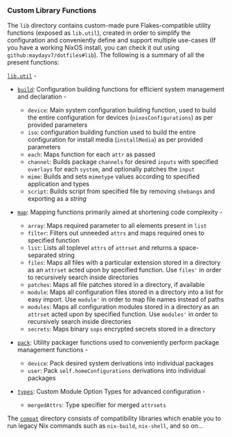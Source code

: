 ### Custom Library Functions

The `lib` directory contains custom-made pure Flakes-compatible utility functions (exposed as `lib.util`), created in order to simplify the configuration and conveniently define and support multiple use-cases (If you have a working NixOS install, you can check it out using `github:maydayv7/dotfiles#lib`). The following is a summary of all the present functions:

[`lib.util`](./default.nix) -

- [`build`](./build.nix): Configuration building functions for efficient system management and declaration -

  - `device`: Main system configuration building function, used to build the entire configuration for devices (`nixosConfigurations`) as per provided parameters
  - `iso`: configuration building function used to build the entire configuration for install media (`installMedia`) as per provided parameters
  - `each`: Maps function for each `attr` as passed
  - `channel`: Builds package `channels` for desired `inputs` with specified `overlays` for each `system`, and optionally patches the `input`
  - `mime`: Builds and sets `mimetype` values according to specified application and types
  - `script`: Builds script from specified file by removing `shebangs` and exporting as a _string_

- [`map`](./map.nix): Mapping functions primarily aimed at shortening code complexity -

  - `array`: Maps required parameter to all elements present in `list`
  - `filter`: Filters out unneeded `attrs` and maps required ones to specified function
  - `list`: Lists all toplevel `attrs` of `attrset` and returns a space-separated string
  - `files`: Maps all files with a particular extension stored in a directory as an `attrset` acted upon by specified function. Use `files'` in order to recursively search inside directories
  - `patches`: Maps all file patches stored in a directory, if available
  - `module`: Maps all configuration files stored in a directory into a list for easy import. Use `module'` in order to map file names instead of paths
  - `modules`: Maps all configuration modules stored in a directory as an `attrset` acted upon by specified function. Use `modules'` in order to recursively search inside directories
  - `secrets`: Maps binary `sops` encrypted secrets stored in a directory

- [`pack`](./pack.nix): Utility packager functions used to conveniently perform package management functions -

  - `device`: Pack desired system derivations into individual packages
  - `user`: Pack `self.homeConfigurations` derivations into individual packages

- [`types`](./types.nix): Custom Module Option Types for advanced configuration -

  - `mergedAttrs`: Type specifier for merged `attrsets`

The [`compat`](./compat) directory consists of compatibility libraries which enable you to run legacy Nix commands such as `nix-build`, `nix-shell`, and so on...
